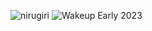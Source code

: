 ![nirugiri](https://img.shields.io/static/v1?label=nirugiri&message=1296852&color=ff69b4)
![Wakeup Early 2023](https://img.shields.io/badge/Wakeup_Early_2023-14/16-blue)
